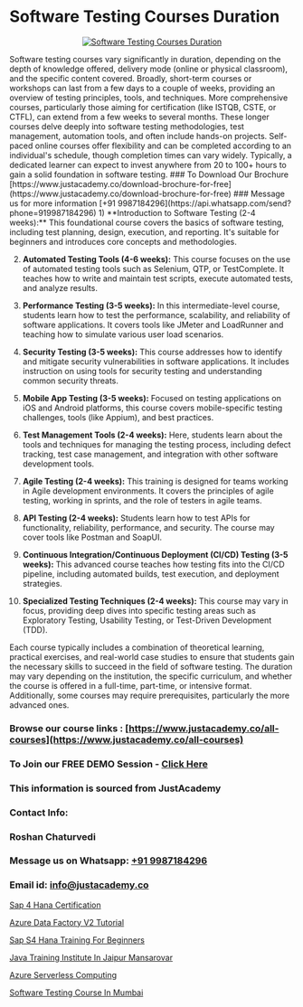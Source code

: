 # Software Testing Courses Duration

<p align="center">
  <a href="https://justacademy.co/program-detail/software-testing">
    <img src="https://justacademy.co/storage2/program_images/1704700438.webp" alt="Software Testing Courses Duration">
  </a>
</p>
Software testing courses vary significantly in duration, depending on the depth of knowledge offered, delivery mode (online or physical classroom), and the specific content covered. Broadly, short-term courses or workshops can last from a few days to a couple of weeks, providing an overview of testing principles, tools, and techniques. More comprehensive courses, particularly those aiming for certification (like ISTQB, CSTE, or CTFL), can extend from a few weeks to several months. These longer courses delve deeply into software testing methodologies, test management, automation tools, and often include hands-on projects. Self-paced online courses offer flexibility and can be completed according to an individual's schedule, though completion times can vary widely. Typically, a dedicated learner can expect to invest anywhere from 20 to 100+ hours to gain a solid foundation in software testing.
### To Download Our Brochure [https://www.justacademy.co/download-brochure-for-free](https://www.justacademy.co/download-brochure-for-free)
### Message us for more information [+91 9987184296](https://api.whatsapp.com/send?phone=919987184296)
1) **Introduction to Software Testing (2-4 weeks):** This foundational course covers the basics of software testing, including test planning, design, execution, and reporting. It's suitable for beginners and introduces core concepts and methodologies.

2) **Automated Testing Tools (4-6 weeks):** This course focuses on the use of automated testing tools such as Selenium, QTP, or TestComplete. It teaches how to write and maintain test scripts, execute automated tests, and analyze results.

3) **Performance Testing (3-5 weeks):** In this intermediate-level course, students learn how to test the performance, scalability, and reliability of software applications. It covers tools like JMeter and LoadRunner and teaching how to simulate various user load scenarios.

4) **Security Testing (3-5 weeks):** This course addresses how to identify and mitigate security vulnerabilities in software applications. It includes instruction on using tools for security testing and understanding common security threats.

5) **Mobile App Testing (3-5 weeks):** Focused on testing applications on iOS and Android platforms, this course covers mobile-specific testing challenges, tools (like Appium), and best practices.

6) **Test Management Tools (2-4 weeks):** Here, students learn about the tools and techniques for managing the testing process, including defect tracking, test case management, and integration with other software development tools.

7) **Agile Testing (2-4 weeks):** This training is designed for teams working in Agile development environments. It covers the principles of agile testing, working in sprints, and the role of testers in agile teams.

8) **API Testing (2-4 weeks):** Students learn how to test APIs for functionality, reliability, performance, and security. The course may cover tools like Postman and SoapUI.

9) **Continuous Integration/Continuous Deployment (CI/CD) Testing (3-5 weeks):** This advanced course teaches how testing fits into the CI/CD pipeline, including automated builds, test execution, and deployment strategies.

10) **Specialized Testing Techniques (2-4 weeks):** This course may vary in focus, providing deep dives into specific testing areas such as Exploratory Testing, Usability Testing, or Test-Driven Development (TDD).

Each course typically includes a combination of theoretical learning, practical exercises, and real-world case studies to ensure that students gain the necessary skills to succeed in the field of software testing. The duration may vary depending on the institution, the specific curriculum, and whether the course is offered in a full-time, part-time, or intensive format. Additionally, some courses may require prerequisites, particularly the more advanced ones.

### Browse our course links : [https://www.justacademy.co/all-courses](https://www.justacademy.co/all-courses) 
### To Join our FREE DEMO Session - [Click Here](https://www.justacademy.co/register-for-course-demo)


### This information is sourced from JustAcademy
### Contact Info:
### Roshan Chaturvedi
### Message us on Whatsapp: [+91 9987184296](https://api.whatsapp.com/send?phone=919987184296)
### Email id: [info@justacademy.co](mailto:info@justacademy.co)
                
[Sap 4 Hana Certification](https://www.linkedin.com/pulse/sap-4-hana-certification-justacademy-sunnyvale-6f5bc/)

[Azure Data Factory V2 Tutorial](https://www.linkedin.com/pulse/azure-data-factory-v2-tutorial-justacademy-cupertino-cxlue?trackingId=%2FPDRB5bUoy3OB0H8DVhLXA%3D%3D&lipi=urn%3Ali%3Apage%3Aorganization_admin_admin_feed_index%3B0f5088f0-e451-4206-ba9c-f99837906015)

[Sap S4 Hana Training For Beginners](https://medium.com/@kamblerajas684/sap-s4-hana-training-for-beginners-8e2d5024a0c7)

[Java Training Institute In Jaipur Mansarovar](https://medium.com/@namusn/java-training-institute-in-jaipur-mansarovar-c5e4f1276b92)

[Azure Serverless Computing](https://justacademyin.github.io/justacademy/azure-serverless-computing)

[Software Testing Course In Mumbai](https://justacademyin.github.io/justacademy/software-testing-course-in-mumbai)

